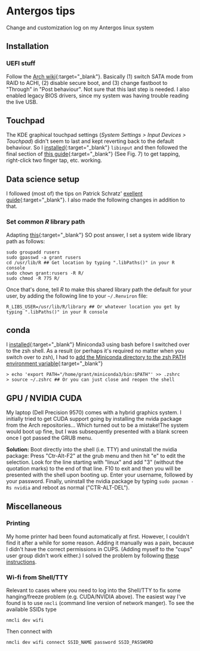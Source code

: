 # Antergos tips

Change and customization log on my Antergos linux system

## Installation

### UEFI stuff

Follow the [Arch wiki](https://wiki.archlinux.org/index.php/Dell_XPS_15_9560#UEFI){:target="_blank"}. Basically (1) switch SATA mode from RAID to ACHI, (2) disable secure boot, and (3) change fastboot to "Through" in "Post behaviour". Not sure that this last step is needed. I also enabled legacy BIOS drivers, since my system was having trouble reading the live USB.

## Touchpad

The KDE graphical touchpad settings (*System Settings > Input Devices > Touchpad*) didn't seem to last and kept reverting back to the default behaviour. So I [installed](https://wiki.archlinux.org/index.php/Libinput#Installation){:target="_blank"} `libinput` and then followed the final section of [this guide](https://www.dell.com/support/article/us/en/04/sln308258/precision-xps-ubuntu-general-touchpad-mouse-issue-fix?lang=en){:target="_blank"} (See Fig. 7) to get tapping, right-click two finger tap, etc. working.


## Data science setup

I followed (most of) the tips on Patrick Schratz' [exellent guide](https://github.com/pat-s/antergos_setup_guide){:target="_blank"}. I also made the following changes in addition to that.

### Set common *R* library path

Adapting [this](https://stackoverflow.com/questions/44861967/r-3-4-1-single-candle-personal-library-path-error-unable-to-create-na/44903158#44903158){:target="_blank"} SO post answer, I set a system wide library path as follows:
```
sudo groupadd rusers
sudo gpasswd -a grant rusers
cd /usr/lib/R ## Get location by typing ".libPaths()" in your R console
sudo chown grant:rusers -R R/
sudo chmod -R 775 R/
```
Once that's done, tell *R* to make this shared library path the default for your user, by adding the following line to your `~/.Renviron` file:
```
R_LIBS_USER=/usr/lib/R/library ## Or whatever location you get by typing ".libPaths()" in your R console
```

## conda

I [installed](https://jakevdp.github.io/PythonDataScienceHandbook/00.00-preface.html#Installation-Considerations){:target="_blank"} Miniconda3 using bash before I switched over to the zsh shell. As a result (or perhaps it's required no matter when you switch over to zsh), I had to [add the Miniconda directory to the zsh PATH environment variable](https://stackoverflow.com/a/35246794){:target="_blank"}

```
> echo 'export PATH="/home/grant/miniconda3/bin:$PATH"' >> .zshrc
> source ~/.zshrc ## Or you can just close and reopen the shell
```

## GPU / NVIDIA CUDA

My laptop (Dell Precision 9570) comes with a hybrid graphics system. I initially tried to get CUDA support going by installing the nvida package from the Arch repositories... Which turned out to be a mistake!The system would boot up fine, but I was subsequently presented with a blank screen once I got passed the GRUB menu. 

**Solution:** Boot directly into the shell (i.e. TTY) and uninstall the nvidia package: Press "Ctr-Alt-F2" at the grub menu and then hit "e" to edit the selection. Look for the line starting with "linux" and add "3" (without the quotation marks) to the end of that line. F10 to exit and then you will be presented with the shell upon booting up. Enter your username, followed by your password. Finally, uninstall the nvidia package by typing `sudo pacman -Rs nvidia` and 
reboot as normal ("CTR-ALT-DEL").

## Miscellaneous

### Printing

My home printer had been found automatically at first. However, I couldn't find it after a while for some reason. Adding it manually was a pain, because I didn't have the correct permissions in CUPS. (Adding myself to the "cups" user group didn't work either.) I solved the problem by following [these instructions](https://kernelmastery.com/enable-regular-users-to-add-printers-to-cups/).

### Wi-fi from Shell/TTY

Relevant to cases where you need to log into the Shell/TTY to fix some hanging/freeze problem (e.g. CUDA/NVIDIA above). The easiest way I've found is to use `nmcli` (command line version of network manger). To see the available SSIDs type
```
nmcli dev wifi
```
Then connect with
```
nmcli dev wifi connect SSID_NAME password SSID_PASSWORD
```
